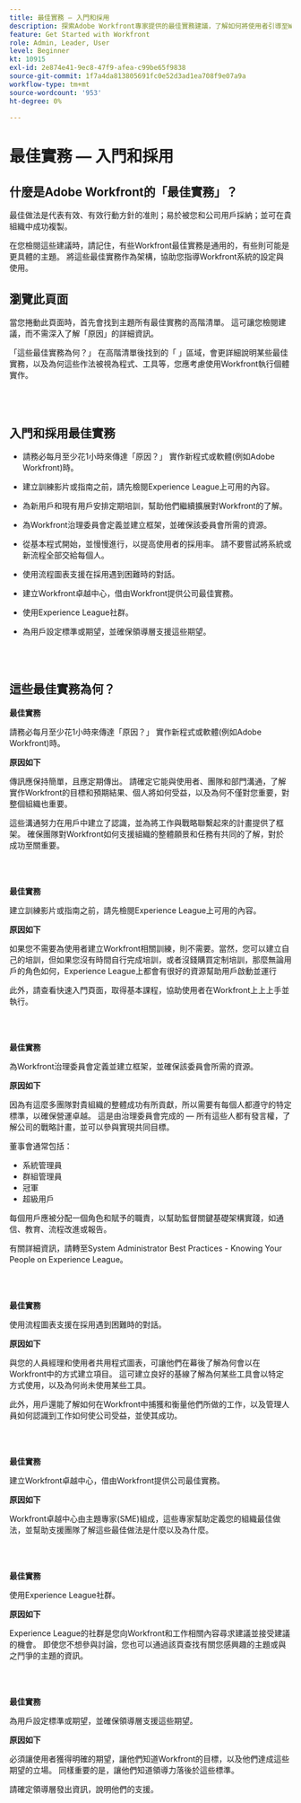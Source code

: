 ```yaml
---
title: 最佳實務 — 入門和採用
description: 探索Adobe Workfront專家提供的最佳實務建議，了解如何將使用者引導至Workfront以及提高使用者採用率。
feature: Get Started with Workfront
role: Admin, Leader, User
level: Beginner
kt: 10915
exl-id: 2e874e41-9ec8-47f9-afea-c99be65f9838
source-git-commit: 1f7a4da813805691fc0e52d3ad1ea708f9e07a9a
workflow-type: tm+mt
source-wordcount: '953'
ht-degree: 0%

---
```


# 最佳實務 — 入門和採用

## 什麼是Adobe Workfront的「最佳實務」？

最佳做法是代表有效、有效行動方針的准則；易於被您和公司用戶採納；並可在貴組織中成功複製。

在您檢閱這些建議時，請記住，有些Workfront最佳實務是通用的，有些則可能是更具體的主題。 將這些最佳實務作為架構，協助您指導Workfront系統的設定與使用。

## 瀏覽此頁面

當您捲動此頁面時，首先會找到主題所有最佳實務的高階清單。 這可讓您檢閱建議，而不需深入了解「原因」的詳細資訊。

「這些最佳實務為何？」 在高階清單後找到的「 」區域，會更詳細說明某些最佳實務，以及為何這些作法被視為程式、工具等，您應考慮使用Workfront執行個體實作。

</br>
</br>

## 入門和採用最佳實務

* 請務必每月至少花1小時來傳達「原因？」 實作新程式或軟體(例如Adobe Workfront)時。

* 建立訓練影片或指南之前，請先檢閱Experience League上可用的內容。

* 為新用戶和現有用戶安排定期培訓，幫助他們繼續擴展對Workfront的了解。

* 為Workfront治理委員會定義並建立框架，並確保該委員會所需的資源。

* 從基本程式開始，並慢慢進行，以提高使用者的採用率。 請不要嘗試將系統或新流程全部交給每個人。

* 使用流程圖表支援在採用遇到困難時的對話。

* 建立Workfront卓越中心，借由Workfront提供公司最佳實務。

* 使用Experience League社群。

* 為用戶設定標準或期望，並確保領導層支援這些期望。

</br>
</br>


## 這些最佳實務為何？

**最佳實務**

請務必每月至少花1小時來傳達「原因？」 實作新程式或軟體(例如Adobe Workfront)時。

**原因如下**

傳訊應保持簡單，且應定期傳出。 請確定它能與使用者、團隊和部門溝通，了解實作Workfront的目標和預期結果、個人將如何受益，以及為何不僅對您重要，對整個組織也重要。

這些溝通努力在用戶中建立了認識，並為將工作與戰略聯繫起來的計畫提供了框架。 確保團隊對Workfront如何支援組織的整體願景和任務有共同的了解，對於成功至關重要。

</br>
</br>

**最佳實務**

建立訓練影片或指南之前，請先檢閱Experience League上可用的內容。

**原因如下**

如果您不需要為使用者建立Workfront相關訓練，則不需要。當然，您可以建立自己的培訓，但如果您沒有時間自行完成培訓，或者沒錢購買定制培訓，那麼無論用戶的角色如何，Experience League上都會有很好的資源幫助用戶啟動並運行

此外，請查看快速入門頁面，取得基本課程，協助使用者在Workfront上上上手並執行。

</br>
</br>

**最佳實務**

為Workfront治理委員會定義並建立框架，並確保該委員會所需的資源。

**原因如下**

因為有這麼多團隊對貴組織的整體成功有所貢獻，所以需要有每個人都遵守的特定標準，以確保營運卓越。 這是由治理委員會完成的 — 所有這些人都有發言權，了解公司的戰略計畫，並可以參與實現共同目標。

董事會通常包括：

* 系統管理員
* 群組管理員
* 冠軍
* 超級用戶


每個用戶應被分配一個角色和賦予的職責，以幫助監督關鍵基礎架構實踐，如通信、教育、流程改進或報告。

有關詳細資訊，請轉至System Administrator Best Practices - Knowing Your People on Experience League。

</br>
</br>

**最佳實務**

使用流程圖表支援在採用遇到困難時的對話。

**原因如下**

與您的人員經理和使用者共用程式圖表，可讓他們在幕後了解為何會以在Workfront中的方式建立項目。 這可建立良好的基線了解為何某些工具會以特定方式使用，以及為何尚未使用某些工具。

此外，用戶還能了解如何在Workfront中捕獲和衡量他們所做的工作，以及管理人員如何認識到工作如何使公司受益，並使其成功。

</br>
</br>

**最佳實務**

建立Workfront卓越中心，借由Workfront提供公司最佳實務。

**原因如下**

Workfront卓越中心由主題專家(SME)組成，這些專家幫助定義您的組織最佳做法，並幫助支援團隊了解這些最佳做法是什麼以及為什麼。

</br>
</br>

**最佳實務**

使用Experience League社群。

**原因如下**

Experience League的社群是您向Workfront和工作相關內容尋求建議並接受建議的機會。 即使您不想參與討論，您也可以通過該頁查找有關您感興趣的主題或與之鬥爭的主題的資訊。

</br>
</br>


**最佳實務**

為用戶設定標準或期望，並確保領導層支援這些期望。

**原因如下**

必須讓使用者獲得明確的期望，讓他們知道Workfront的目標，以及他們達成這些期望的立場。 同樣重要的是，讓他們知道領導力落後於這些標準。


請確定領導層發出資訊，說明他們的支援。

